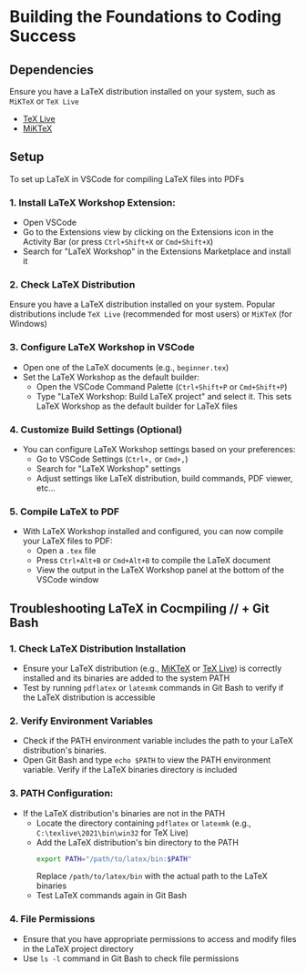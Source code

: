# **Building the Foundations to Coding Success**

## **Dependencies**

Ensure you have a LaTeX distribution installed on your system, such as ```MiKTeX``` or ```TeX Live```

- [TeX Live](https://www.tug.org/texlive/acquire-netinstall.html)
- [MiKTeX](https://miktex.org/howto/download-miktex)

## **Setup**

To set up LaTeX in VSCode for compiling LaTeX files into PDFs

### 1. Install LaTeX Workshop Extension:

- Open VSCode
- Go to the Extensions view by clicking on the Extensions icon in the Activity Bar (or press `Ctrl+Shift+X` or `Cmd+Shift+X`)
- Search for "LaTeX Workshop" in the Extensions Marketplace and install it

### 2. Check LaTeX Distribution

Ensure you have a LaTeX distribution installed on your system. Popular distributions include ```TeX Live``` (recommended for most users) or ```MiKTeX``` (for Windows)

### 3. Configure LaTeX Workshop in VSCode
- Open one of the LaTeX documents (e.g., `beginner.tex`) 
- Set the LaTeX Workshop as the default builder:
   - Open the VSCode Command Palette (`Ctrl+Shift+P` or `Cmd+Shift+P`)
   - Type "LaTeX Workshop: Build LaTeX project" and select it. This sets LaTeX Workshop as the default builder for LaTeX files

### 4. Customize Build Settings **(Optional)**
- You can configure LaTeX Workshop settings based on your preferences:
   - Go to VSCode Settings (`Ctrl+,` or `Cmd+,`)
   - Search for "LaTeX Workshop" settings
   - Adjust settings like LaTeX distribution, build commands, PDF viewer, etc...

### 5. Compile LaTeX to PDF
- With LaTeX Workshop installed and configured, you can now compile your LaTeX files to PDF:
   - Open a `.tex` file
   - Press `Ctrl+Alt+B` or `Cmd+Alt+B` to compile the LaTeX document
   - View the output in the LaTeX Workshop panel at the bottom of the VSCode window


## **Troubleshooting LaTeX in Cocmpiling // + Git Bash**

### 1. Check LaTeX Distribution Installation

- Ensure your LaTeX distribution (e.g., [MiKTeX](https://miktex.org/howto/download-miktex) or [TeX Live](https://www.tug.org/texlive/acquire-netinstall.html)) is correctly installed and its binaries are added to the system PATH
- Test by running `pdflatex` or `latexmk` commands in Git Bash to verify if the LaTeX distribution is accessible

### 2. Verify Environment Variables
- Check if the PATH environment variable includes the path to your LaTeX distribution's binaries.
- Open Git Bash and type `echo $PATH` to view the PATH environment variable. Verify if the LaTeX binaries directory is included

### 3. PATH Configuration:
- If the LaTeX distribution's binaries are not in the PATH
  - Locate the directory containing `pdflatex` or `latexmk` (e.g., `C:\texlive\2021\bin\win32` for TeX Live)
  - Add the LaTeX distribution's bin directory to the PATH
    ```bash
    export PATH="/path/to/latex/bin:$PATH"
    ```
    Replace `/path/to/latex/bin` with the actual path to the LaTeX binaries
  - Test LaTeX commands again in Git Bash

### 4. File Permissions
- Ensure that you have appropriate permissions to access and modify files in the LaTeX project directory
- Use `ls -l` command in Git Bash to check file permissions

